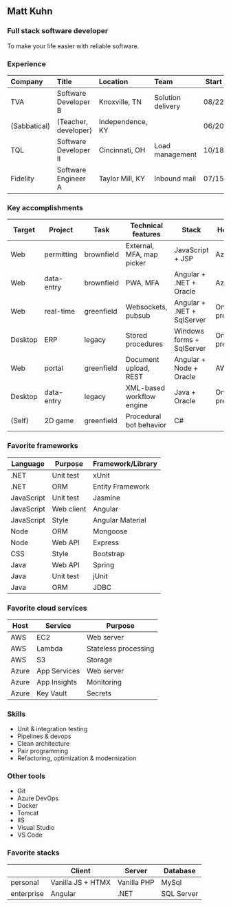## Matt Kuhn

### Full stack software developer

To make your life easier with reliable software.

### Experience

| Company      | Title                       | Location         | Team              | Start | End   |
| :----------- | :-------------------------- | :--------------- | :---------------- | :---: | :---: |
| TVA          | Software Developer B        | Knoxville, TN    | Solution delivery | 08/22 |       |
| (Sabbatical) | (Teacher, developer)        | Independence, KY |                   | 06/20 | 08/22 |
| TQL          | Software Developer II       | Cincinnati, OH   | Load management   | 10/18 | 06/20 |
| Fidelity     | Software Engineer A         | Taylor Mill, KY  | Inbound mail      | 07/15 | 10/18 |

### Key accomplishments

| Target   | Project    | Task       | Technical features        | Stack                       | Host    |
| -------- | ---------- | ---------- | ------------------------- | --------------------------- | ------- |
| Web      | permitting | brownfield | External, MFA, map picker | JavaScript + JSP            | Azure   |
| Web      | data-entry | brownfield | PWA, MFA                  | Angular + .NET + Oracle     | Azure   |
| Web      | real-time  | greenfield | Websockets, pubsub        | Angular + .NET + SqlServer  | On-prem |
| Desktop  | ERP        | legacy     | Stored procedures         | Windows forms + SqlServer   | On-prem |
| Web      | portal     | greenfield | Document upload, REST     | Angular + Node + Oracle     | AWS     |
| Desktop  | data-entry | legacy     | XML-based workflow engine | Java + Oracle               | On-prem |
| (Self)   | 2D game    | greenfield | Procedural bot behavior   | C#                          |         |

### Favorite frameworks

| Language   | Purpose    | Framework/Library |
| ---------- | ---------- | ----------------- |
| .NET       | Unit test  | xUnit             |
| .NET       | ORM        | Entity Framework  |
| JavaScript | Unit test  | Jasmine           |
| JavaScript | Web client | Angular           |
| JavaScript | Style      | Angular Material  |
| Node       | ORM        | Mongoose          |
| Node       | Web API    | Express           |
| CSS        | Style      | Bootstrap         |
| Java       | Web API    | Spring            |
| Java       | Unit test  | jUnit             |
| Java       | ORM        | JDBC              |

### Favorite cloud services

| Host  | Service      | Purpose              |
| ----- | ------------ | -------------------- |
| AWS   | EC2          | Web server           |
| AWS   | Lambda       | Stateless processing |
| AWS   | S3           | Storage              |
| Azure | App Services | Web server           |
| Azure | App Insights | Monitoring           |
| Azure | Key Vault    | Secrets              |

### Skills

- Unit & integration testing
- Pipelines & devops
- Clean architecture
- Pair programming
- Refactoring, optimization & modernization

### Other tools

- Git
- Azure DevOps
- Docker
- Tomcat
- IIS
- Visual Studio
- VS Code

### Favorite stacks

|            | Client            | Server      | Database   |
| ---------- | ----------------- | ----------- | ---------- |
| personal   | Vanilla JS + HTMX | Vanilla PHP | MySql      |
| enterprise | Angular           | .NET        | SQL Server |
